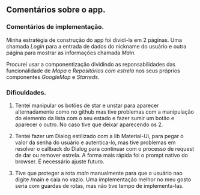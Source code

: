 ## Comentários sobre o app.

### Comentários de implementação.

Minha estratégia de construção do app foi dividi-la em 2 páginas. Uma chamada *Login* para a entrada de dados do nickname do usuário e outra página para mostrar as informações chamada *Main*.

Procurei usar a componentização dividindo as reponsabilidades das funcionalidade de *Mapa* e *Repositórios com estrela* nos seus próprios componentes *GoogleMap* e *Starreds*.


### Dificuldades.

1. Tentei manipular os botões de star e unstar para aparecer alternadamente como no github mas tive problemas com a manipulação do elemento da lista com o seu estado e fazer sumir um botão e aparecer o outro. No caso tive que deixar aparecendo os 2.

2. Tentei fazer um Dialog estilizado com a lib Material-Ui, para pegar o valor da senha do usuário e autentica-lo, mas tive problemas em resolver o callback do Dialog para continuar com o processo de request de dar ou remover estrela. A forma mais rápida foi o prompt nativo do browser. É necessário ajuste futuro.

3. Tive que proteger a rota *main* manualmente para que o usuário nao digite /main e caia no vazio. Uma implementação melhor no meu gosto seria com guardas de rotas, mas não tive tempo de implementa-las.